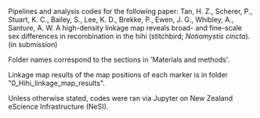 Pipelines and analysis codes for the following paper:
Tan, H. Z., Scherer, P., Stuart, K. C., Bailey, S., Lee, K. D., Brekke, P., Ewen, J. G., Whibley, A., Santure, A. W. A high-density linkage map reveals broad- and fine-scale sex differences in recombination in the hihi (stitchbird; _Notiomystis cincta_). (in submission)

Folder names correspond to the sections in 'Materials and methods'.

Linkage map results of the map positions of each marker is in folder "0_Hihi_linkage_map_results".

Unless otherwise stated, codes were ran via Jupyter on New Zealand eScience Infrastructure (NeSI).
